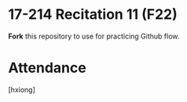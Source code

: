 # 17-214 Recitation 11 (F22)
**Fork** this repository to use for practicing Github flow.

# Attendance
[hxiong]